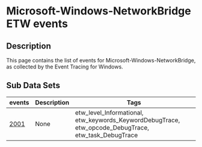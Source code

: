 # Microsoft-Windows-NetworkBridge ETW events

## Description
This page contains the list of events for Microsoft-Windows-NetworkBridge, as collected by the Event Tracing for Windows.

## Sub Data Sets
|events|Description|Tags|
|---|---|---|
|[2001](events/event-2001.md)|None|etw_level_Informational, etw_keywords_KeywordDebugTrace, etw_opcode_DebugTrace, etw_task_DebugTrace|
